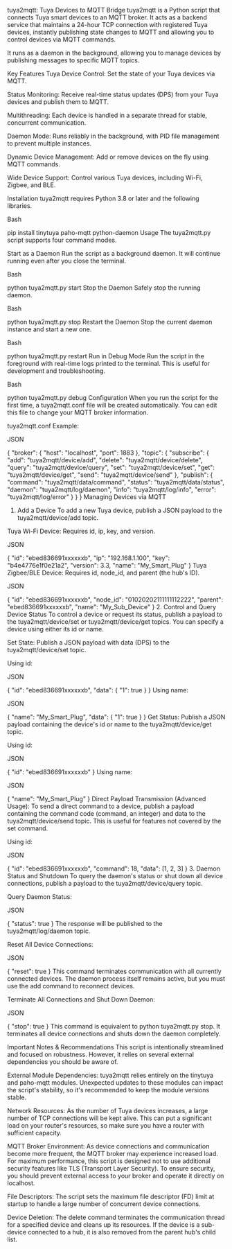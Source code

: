 tuya2mqtt: Tuya Devices to MQTT Bridge
tuya2mqtt is a Python script that connects Tuya smart devices to an MQTT broker. It acts as a backend service that maintains a 24-hour TCP connection with registered Tuya devices, instantly publishing state changes to MQTT and allowing you to control devices via MQTT commands.

It runs as a daemon in the background, allowing you to manage devices by publishing messages to specific MQTT topics.

Key Features
Tuya Device Control: Set the state of your Tuya devices via MQTT.

Status Monitoring: Receive real-time status updates (DPS) from your Tuya devices and publish them to MQTT.

Multithreading: Each device is handled in a separate thread for stable, concurrent communication.

Daemon Mode: Runs reliably in the background, with PID file management to prevent multiple instances.

Dynamic Device Management: Add or remove devices on the fly using MQTT commands.

Wide Device Support: Control various Tuya devices, including Wi-Fi, Zigbee, and BLE.

Installation
tuya2mqtt requires Python 3.8 or later and the following libraries.

Bash

pip install tinytuya paho-mqtt python-daemon
Usage
The tuya2mqtt.py script supports four command modes.

Start as a Daemon
Run the script as a background daemon. It will continue running even after you close the terminal.

Bash

python tuya2mqtt.py start
Stop the Daemon
Safely stop the running daemon.

Bash

python tuya2mqtt.py stop
Restart the Daemon
Stop the current daemon instance and start a new one.

Bash

python tuya2mqtt.py restart
Run in Debug Mode
Run the script in the foreground with real-time logs printed to the terminal. This is useful for development and troubleshooting.

Bash

python tuya2mqtt.py debug
Configuration
When you run the script for the first time, a tuya2mqtt.conf file will be created automatically. You can edit this file to change your MQTT broker information.

tuya2mqtt.conf Example:

JSON

{
  "broker": {
    "host": "localhost",
    "port": 1883
  },
  "topic": {
    "subscribe": {
      "add": "tuya2mqtt/device/add",
      "delete": "tuya2mqtt/device/delete",
      "query": "tuya2mqtt/device/query",
      "set": "tuya2mqtt/device/set",
      "get": "tuya2mqtt/device/get",
      "send": "tuya2mqtt/device/send"
    },
    "publish": {
      "command": "tuya2mqtt/data/command",
      "status": "tuya2mqtt/data/status",
      "daemon": "tuya2mqtt/log/daemon",
      "info": "tuya2mqtt/log/info",
      "error": "tuya2mqtt/log/error"
    }
  }
}
Managing Devices via MQTT
1. Add a Device
To add a new Tuya device, publish a JSON payload to the tuya2mqtt/device/add topic.

Tuya Wi-Fi Device: Requires id, ip, key, and version.

JSON

{
  "id": "ebed836691xxxxxxb",
  "ip": "192.168.1.100",
  "key": "b4e4776e1f0e21a2",
  "version": 3.3,
  "name": "My_Smart_Plug"
}
Tuya Zigbee/BLE Device: Requires id, node_id, and parent (the hub's ID).

JSON

{
  "id": "ebed836691xxxxxxb",
  "node_id": "01020202111111112222",
  "parent": "ebed836691xxxxxxb",
  "name": "My_Sub_Device"
}
2. Control and Query Device Status
To control a device or request its status, publish a payload to the tuya2mqtt/device/set or tuya2mqtt/device/get topics. You can specify a device using either its id or name.

Set State: Publish a JSON payload with data (DPS) to the tuya2mqtt/device/set topic.

Using id:

JSON

{
  "id": "ebed836691xxxxxxb",
  "data": {
    "1": true
  }
}
Using name:

JSON

{
  "name": "My_Smart_Plug",
  "data": {
    "1": true
  }
}
Get Status: Publish a JSON payload containing the device's id or name to the tuya2mqtt/device/get topic.

Using id:

JSON

{
  "id": "ebed836691xxxxxxb"
}
Using name:

JSON

{
  "name": "My_Smart_Plug"
}
Direct Payload Transmission (Advanced Usage): To send a direct command to a device, publish a payload containing the command code (command, an integer) and data to the tuya2mqtt/device/send topic. This is useful for features not covered by the set command.

Using id:

JSON

{
  "id": "ebed836691xxxxxxb",
  "command": 18,
  "data": [1, 2, 3]
}
3. Daemon Status and Shutdown
To query the daemon's status or shut down all device connections, publish a payload to the tuya2mqtt/device/query topic.

Query Daemon Status:

JSON

{
  "status": true
}
The response will be published to the tuya2mqtt/log/daemon topic.

Reset All Device Connections:

JSON

{
  "reset": true
}
This command terminates communication with all currently connected devices. The daemon process itself remains active, but you must use the add command to reconnect devices.

Terminate All Connections and Shut Down Daemon:

JSON

{
  "stop": true
}
This command is equivalent to python tuya2mqtt.py stop. It terminates all device connections and shuts down the daemon completely.

Important Notes & Recommendations
This script is intentionally streamlined and focused on robustness. However, it relies on several external dependencies you should be aware of.

External Module Dependencies: tuya2mqtt relies entirely on the tinytuya and paho-mqtt modules. Unexpected updates to these modules can impact the script's stability, so it's recommended to keep the module versions stable.

Network Resources: As the number of Tuya devices increases, a large number of TCP connections will be kept alive. This can put a significant load on your router's resources, so make sure you have a router with sufficient capacity.

MQTT Broker Environment: As device connections and communication become more frequent, the MQTT broker may experience increased load. For maximum performance, this script is designed not to use additional security features like TLS (Transport Layer Security). To ensure security, you should prevent external access to your broker and operate it directly on localhost.

File Descriptors: The script sets the maximum file descriptor (FD) limit at startup to handle a large number of concurrent device connections.

Device Deletion: The delete command terminates the communication thread for a specified device and cleans up its resources. If the device is a sub-device connected to a hub, it is also removed from the parent hub's child list.
